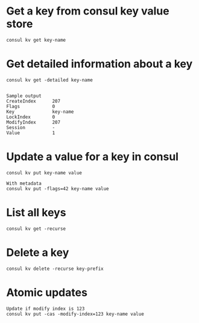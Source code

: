 # Get a key from consul key value store

```$xslt
consul kv get key-name
```

# Get detailed information about a key

```$xslt
consul kv get -detailed key-name
```

```

Sample output
CreateIndex      207
Flags            0
Key              key-name
LockIndex        0
ModifyIndex      207
Session          -
Value            1
```

# Update a value for a key in consul

```$xslt
consul kv put key-name value

With metadata
consul kv put -flags=42 key-name value
```

# List all keys

```$xslt
consul kv get -recurse
```

# Delete a key

```$xslt
consul kv delete -recurse key-prefix
```

# Atomic updates

```$xslt
Update if modify index is 123
consul kv put -cas -modify-index=123 key-name value
```